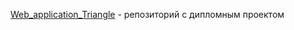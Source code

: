 [Web_application_Triangle](https://github.com/1stFunt/Autotest_web_applications/tree/main/Web_application_Triangle) - репозиторий с дипломным проектом